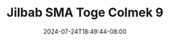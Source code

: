 --- 
title: "Jilbab SMA Toge Colmek 9"
description: "video bokeh Jilbab SMA Toge Colmek 9 doodstream   new"
date: 2024-07-24T18:49:44-08:00
file_code: "repx3q1ma1gg"
draft: false
cover: "jjs6tkiiu9fhiun2.jpg"
tags: ["Jilbab", "SMA", "Toge", "Colmek", "bokep-indo", "bokep-viral", "bokep-ig"]
length: 162
fld_id: "1483869"
foldername: "Arraa"
categories: ["Arraa"]
views: 0
---